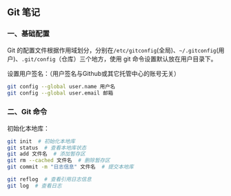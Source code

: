 ## Git 笔记

### 一、基础配置

Git 的配置文件根据作用域划分，分别在`/etc/gitconfig`(全局)、`~/.gitconfig`(用户)、`.git/config`（仓库）三个地方，使用 git 命令设置默认放在用户目录下。

设置用户签名：（用户签名与Github或其它托管中心的账号无关）

```bash
git config --global user.name 用户名
git config --global user.email 邮箱
```

### 二、Git 命令

初始化本地库：

```bash
git init  # 初始化本地库
git status  # 查看本地库状态
git add 文件名  # 添加暂存区
git rm --cached 文件名  # 删除暂存区
git commit -m "日志信息" 文件名  # 提交本地库

git reflog  # 查看引用日志信息
git log  # 查看日志
```
